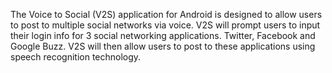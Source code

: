The Voice to Social (V2S) application for Android is designed to allow users to post to multiple social networks via voice. V2S will prompt users to input their login info for 3 social networking applications. Twitter, Facebook and Google Buzz. V2S will then allow users to post to these applications using speech recognition technology.